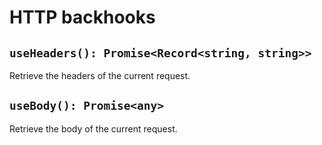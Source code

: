 # HTTP backhooks

## `useHeaders(): Promise<Record<string, string>>`

Retrieve the headers of the current request.

## `useBody(): Promise<any>`

Retrieve the body of the current request.
